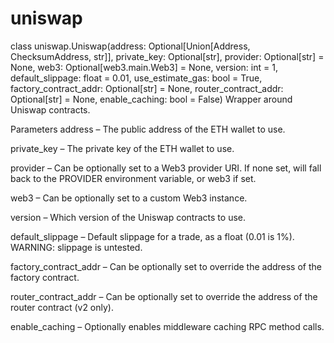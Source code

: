# uniswap

class uniswap.Uniswap(address: Optional[Union[Address, ChecksumAddress, str]], private_key: Optional[str], provider: Optional[str] = None, web3: Optional[web3.main.Web3] = None, version: int = 1, default_slippage: float = 0.01, use_estimate_gas: bool = True, factory_contract_addr: Optional[str] = None, router_contract_addr: Optional[str] = None, enable_caching: bool = False)
Wrapper around Uniswap contracts.

Parameters
address – The public address of the ETH wallet to use.

private_key – The private key of the ETH wallet to use.

provider – Can be optionally set to a Web3 provider URI. If none set, will fall back to the PROVIDER environment variable, or web3 if set.

web3 – Can be optionally set to a custom Web3 instance.

version – Which version of the Uniswap contracts to use.

default_slippage – Default slippage for a trade, as a float (0.01 is 1%). WARNING: slippage is untested.

factory_contract_addr – Can be optionally set to override the address of the factory contract.

router_contract_addr – Can be optionally set to override the address of the router contract (v2 only).

enable_caching – Optionally enables middleware caching RPC method calls.
